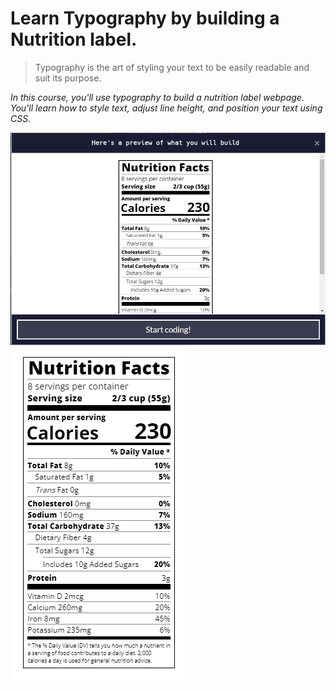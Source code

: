 # Learn Typography by building a Nutrition label.

> Typography is the art of styling your text to be easily readable and suit its purpose.

*In this course, you'll use typography to build a nutrition label webpage. You'll learn how to style text, adjust line height, and position your text using CSS.*

<img src="./nut.PNG" alt="Here's a preview of what I'll build">








<img src="./typography.PNG" alt="Heres' a finished preview of the build" >













